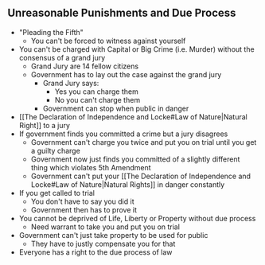 ## Unreasonable Punishments and Due Process
 - "Pleading the Fifth"
	 - You can't be forced to witness against yourself
- You can't be charged with Capital or Big Crime (i.e. Murder) without the consensus of a grand jury
	- Grand Jury are 14 fellow citizens
	- Government has to lay out the case against the grand jury
		- Grand Jury says:
			- Yes you can charge them
			- No you can't charge them
		- Government can stop when public in danger
- [[The Declaration of Independence and Locke#Law of Nature|Natural Right]] to a jury
- If government finds you committed a crime but a jury disagrees
	- Government can't charge you twice and put you on trial until you get a guilty charge
	- Government now just finds you committed of a slightly different thing which violates 5th Amendment
	- Government can't put your [[The Declaration of Independence and Locke#Law of Nature|Natural Rights]] in danger constantly
- If you get called to trial
	- You don't have to say you did it
	- Government then has to prove it
- You cannot be deprived of Life, Liberty or Property without due process
	- Need warrant to take you and put you on trial
- Government can't just take property to be used for public
	- They have to justly compensate you for that
- Everyone has a right to the due process of law
